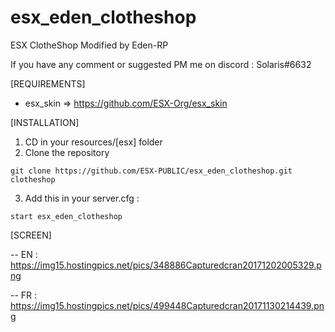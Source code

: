 # esx_eden_clotheshop
ESX ClotheShop Modified by Eden-RP

If you have any comment or suggested PM me on discord : Solaris#6632

[REQUIREMENTS]

- esx_skin => https://github.com/ESX-Org/esx_skin

[INSTALLATION]

1) CD in your resources/[esx] folder
2) Clone the repository
```
git clone https://github.com/ESX-PUBLIC/esx_eden_clotheshop.git clotheshop
```
3) Add this in your server.cfg :

```
start esx_eden_clotheshop
```

[SCREEN]

-- EN : https://img15.hostingpics.net/pics/348886Capturedcran20171202005329.png

-- FR : https://img15.hostingpics.net/pics/499448Capturedcran20171130214439.png
